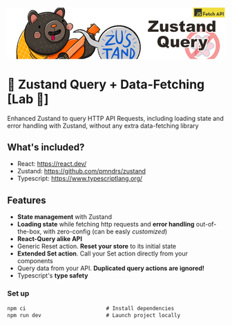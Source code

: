 <p align="center">
    <img alt="Zustand and Fetch logo" src="repo-logo.png" width="512"/>
</p>

# 🐻 Zustand Query + Data-Fetching [Lab 🧪]

Enhanced Zustand to query HTTP API Requests, including loading state and error handling with Zustand, without any extra data-fetching library

## What's included?

- React: https://react.dev/
- Zustand: https://github.com/pmndrs/zustand
- Typescript: https://www.typescriptlang.org/

## Features

- **State management** with Zustand
- **Loading state** while fetching http requests and **error handling** out-of-the-box, with zero-config (can be easly _customized_)
- **React-Query alike API**
- Generic Reset action. **Reset your store** to its initial state
- **Extended Set action**. Call your Set action directly from your components
- Query data from your API. **Duplicated query actions are ignored!**
- Typescript's **type safety**

### Set up

```
npm ci                          # Install dependencies
npm run dev                     # Launch project locally
```
